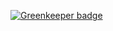 
[![Greenkeeper badge](https://badges.greenkeeper.io/MagicMarvMan/msuite-deploy.svg)](https://greenkeeper.io/)
